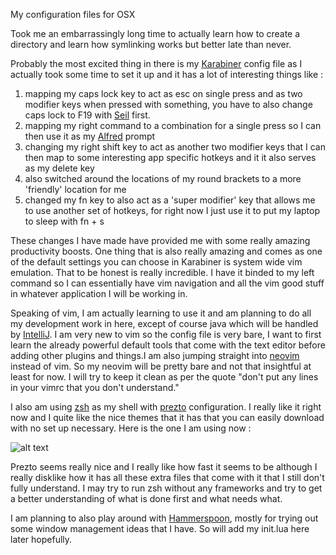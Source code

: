 My configuration files for OSX 

Took me an embarrassingly long time to actually learn how to create a directory and learn how symlinking works
but better late than never.

Probably the most excited thing in there is my [Karabiner](https://pqrs.org/osx/karabiner/) config file as I actually took some time to set it up and it has a lot of interesting things like : 

1. mapping my caps lock key to act as esc on single press and as two modifier keys when pressed with something, you have to also change caps lock to F19 with [Seil](https://pqrs.org/osx/karabiner/seil.html.en) first.
2. mapping my right command to a combination for a single press so I can then use it as my [Alfred](https://www.alfredapp.com/) prompt
3. changing my right shift key to act as another two modifier keys that I can then map to some interesting app specific hotkeys and it it also serves as my delete key
4. also switched around the locations of my round brackets to a more 'friendly' location for me
5. changed my fn key to also act as a 'super modifier' key that allows me to use another set of hotkeys, for right now I just use it to put my laptop to sleep with fn + s 

These changes I have made have provided me with some really amazing productivity boosts. One thing that is also really amazing and comes as one of the default settings you can choose in Karabiner is system wide vim emulation. That to be honest is really incredible. I have it binded to my left command so I can essentially have vim navigation and all the vim good stuff in whatever application I will be working in.

Speaking of vim, I am actually learning to use it and am planning to do all my development work in here, except of course java which will be handled by [IntelliJ](https://www.jetbrains.com/idea/). I am very new to vim so the config file is very bare, I want to first learn the already powerful default tools that come with the text editor before adding other plugins and things.I am also jumping straight into [neovim](https://github.com/neovim/neovim) instead of vim. So my neovim will be pretty bare and not that insightful at least for now. I will try to keep it clean as per the quote "don't put any lines in your vimrc that you don't understand."

I also am using [zsh](http://www.zsh.org) as my shell with [prezto](https://github.com/sorin-ionescu/prezto) configuration. I really like it right now and I quite like the nice themes that it has that you can easily download with no set up necessary. Here is the one I am using now : 

![alt text](http://i.imgur.com/GSKZHXt.png)

Prezto seems really nice and I really like how fast it seems to be although I really disklike how it has all these extra files that come with it that I still don't fully understand. I may try to run zsh without any frameworks and try to get a better understanding of what is done first and what needs what. 

I am planning to also play around with [Hammerspoon](http://www.hammerspoon.org/), mostly for trying out some window management ideas that I have. So will add my init.lua here later hopefully. 
